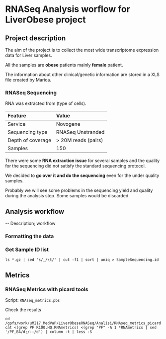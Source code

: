 # RNASeq Analysis worflow for LiverObese project

## Project description

The aim of the project is to collect the most wide transcriptome expression data for Liver samples.

All the samples are **obese** patients mainly **female** patient.

The information about other clinical/genetic information are stored in a XLS file created by Marica.

### RNASeq Sequencing

RNA was extracted from (type of cells).


| Feature     | Value     |
| :------------- | :------------- |
| Service       | Novogene       |
|Sequencing type|RNASeq Unstranded|
|Depth of coverage | > 20M reads (pairs)|
|Samples|150|


There were some **RNA extraction issue** for several samples and the quality for the sequencing did not satisfy the standard sequencing protocol.

We decided to **go over it and do the sequencing** even for the under quality samples.

Probably we will see some problems in the sequencing yield and quality during the analysis step. Some samples would be discarded.

## Analysis workflow

-- Description; workflow

### Formatting the data

### Get Sample ID list

```shell
ls *.gz | sed 's/_/\t/' | cut -f1 | sort | uniq > SampleSequencing.id
```

## Metrics

### RNASeq Metrics with picard tools

Script: ```RNAseq_metrics.pbs```

Check the results

```shell
cd /gpfs/work/uMI17_MedVaP/LiverObeseRNASeq/Analisi/RNAseq_metrics_picard
cat <(grep PF R100.HQ.RNAmetrics) <(grep "PF" -A 1 *RNAmetrics | sed '/PF_BA/d;/--/d') | column -t | less -S
```
